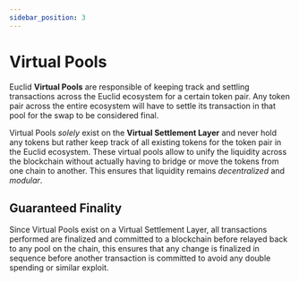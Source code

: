 ```yaml
---
sidebar_position: 3
---
```


# Virtual Pools

Euclid **Virtual Pools** are responsible of keeping track and settling transactions across the Euclid ecosystem for a certain token pair. Any token pair across the entire ecosystem will have to settle its transaction in that pool for the swap to be considered final.

Virtual Pools *solely* exist on the **Virtual Settlement Layer** and never hold any tokens but rather keep track of all existing tokens for the token pair in the Euclid ecosystem. These virtual pools allow to unify the liquidity across the blockchain without actually having to bridge or move the tokens from one chain to another. This ensures that liquidity remains *decentralized* and *modular*.

## Guaranteed Finality

Since Virtual Pools exist on a Virtual Settlement Layer, all transactions performed are finalized and committed to a blockchain before relayed back to any pool on the chain, this ensures that any change is finalized in sequence before another transaction is committed to avoid any double spending or similar exploit.